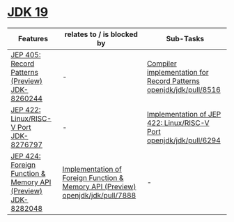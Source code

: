 # [JDK 19](https://openjdk.org/projects/jdk/19/)

| Features | relates to / is blocked by | Sub-Tasks | 
| ---------- | ---------- | ---------- |
| [JEP 405: Record Patterns (Preview)](https://openjdk.org/jeps/405) <br/> [JDK-8260244](https://bugs.openjdk.org/browse/JDK-8260244) | - | [Compiler implementation for Record Patterns](https://bugs.openjdk.org/browse/JDK-8262889) <br/> [openjdk/jdk/pull/8516](https://github.com/openjdk/jdk/pull/8516) |
| [JEP 422: Linux/RISC-V Port](https://openjdk.org/jeps/422) <br/> [JDK-8276797](https://bugs.openjdk.org/browse/JDK-8276797) | - | [Implementation of JEP 422: Linux/RISC-V Port](https://bugs.openjdk.org/browse/JDK-8276799) <br/> [openjdk/jdk/pull/6294](https://github.com/openjdk/jdk/pull/6294) |
| [JEP 424: Foreign Function & Memory API (Preview)](https://openjdk.org/jeps/424) <br/> [JDK-8282048](https://bugs.openjdk.org/browse/JDK-8282048) | [Implementation of Foreign Function & Memory API (Preview)](https://bugs.openjdk.org/browse/JDK-8282191) <br/> [openjdk/jdk/pull/7888](https://github.com/openjdk/jdk/pull/7888) | - |
